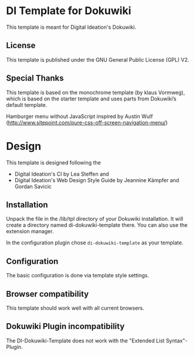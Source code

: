 # DI Template for Dokuwiki

This template is meant for Digital Ideation's Dokuwiki. 


## License

This template is published under the GNU General Public License (GPL) V2.

## Special Thanks

This template is based on the monochrome template (by klaus Vormweg), 
which is based on the starter template and uses parts from Dokuwiki’s default template.

Hamburger menu without JavaScript inspired by Austin Wulf (http://www.sitepoint.com/pure-css-off-screen-navigation-menu/)

# Design
This template is designed following the 
  * Digital Ideation's CI by Lea Steffen and 
  * Digital Ideation's Web Design Style Guide by Jeannine Kämpfer and Gordan Savicic


## Installation

Unpack the file in the /lib/tpl directory of your Dokuwiki installation. It will create a directory named di-dokuwiki-template there. You can also use the extension manager.

In the configuration plugin chose `di-dokuwiki-template` as your template.

## Configuration

The basic configuration is done via template style settings.

## Browser compatibility

This template should work well with all current browsers.

## Dokuwiki Plugin incompatibility

The DI-Dokuwiki-Template does not work with the "Extended List Syntax"-Plugin.
